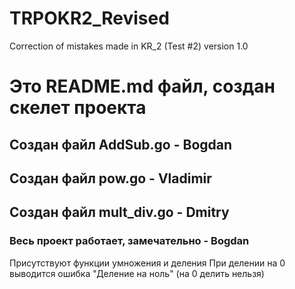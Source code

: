 # TRPOKR2_Revised
Correction of mistakes made in KR_2 (Test #2)
version 1.0

# Это README.md файл, создан скелет проекта
## Создан файл AddSub.go - Bogdan
## Создан файл pow.go - Vladimir
## Создан файл mult_div.go - Dmitry

### Весь проект работает, замечательно - Bogdan

Присутствуют функции умножения и деления
При делении на 0 выводится ошибка "Деление на ноль" (на 0 делить нельзя)
